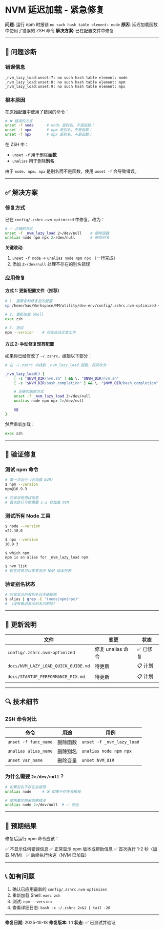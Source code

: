 # NVM 延迟加载 - 紧急修复

**问题**: 运行 npm 时报错 `no such hash table element: node`
**原因**: 延迟加载函数中使用了错误的 ZSH 命令
**解决方案**: 已在配置文件中修复

---

## 🔧 问题诊断

### 错误信息
```bash
_nvm_lazy_load:unset:7: no such hash table element: node
_nvm_lazy_load:unset:8: no such hash table element: npm
_nvm_lazy_load:unset:9: no such hash table element: npx
```

### 根本原因

在原始配置中使用了错误的命令：

```bash
# ❌ 错误的方式
unset -f node      # node 是别名，不是函数！
unset -f npm       # npm 是别名，不是函数！
unset -f npx       # npx 是别名，不是函数！
```

在 ZSH 中：
- `unset -f` 用于删除**函数**
- `unalias` 用于删除**别名**

由于 `node`、`npm`、`npx` 是别名而不是函数，使用 `unset -f` 会导致错误。

---

## ✅ 解决方案

### 修复方式

已在 `config/.zshrc.nvm-optimized` 中修复，改为：

```bash
# ✅ 正确的方式
unset -f _nvm_lazy_load 2>/dev/null    # 删除函数
unalias node npm npx 2>/dev/null       # 删除别名
```

**关键改动**:
1. `unset -f node` → `unalias node npm npx` （一行完成）
2. 添加 `2>/dev/null` 处理不存在的别名错误

### 应用修复

#### 方式 1: 更新配置文件（推荐）

```bash
# 1. 重新复制修复后的配置
cp /home/hao/Workspace/MM/utility/dev-env/config/.zshrc.nvm-optimized ~/.zshrc

# 2. 重新加载 Shell
exec zsh

# 3. 测试
npm --version    # 现在应该正常工作
```

#### 方式 2: 手动修复现有配置

如果你已经修改了 `~/.zshrc`，编辑以下部分：

```bash
# 在 ~/.zshrc 中找到 _nvm_lazy_load 函数，将其改为：

_nvm_lazy_load() {
    [ -s "$NVM_DIR/nvm.sh" ] && \. "$NVM_DIR/nvm.sh"
    [ -s "$NVM_DIR/bash_completion" ] && \. "$NVM_DIR/bash_completion"

    # 正确的删除方式
    unset -f _nvm_lazy_load 2>/dev/null
    unalias node npm npx 2>/dev/null

    $@
}
```

然后重新加载：
```bash
exec zsh
```

---

## 🧪 验证修复

### 测试 npm 命令

```bash
# 第一次运行（会加载 NVM）
$ npm --version
npm@10.9.3

# 应该没有错误信息
# 首次执行可能需要 1-2 秒加载 NVM
```

### 测试所有 Node 工具

```bash
$ node --version
v22.18.0

$ npx --version
10.9.3

$ which npm
npm is an alias for _nvm_lazy_load npm

$ nvm list
# 现在应该可以正常显示 NVM 版本列表
```

### 验证别名状态

```bash
# 应该显示所有别名已正确删除
$ alias | grep -E "(node|npm|npx)"
# （没有输出表示别名已删除）
```

---

## 📝 更新说明

| 文件 | 变更 | 状态 |
|------|------|------|
| `config/.zshrc.nvm-optimized` | 修复 unalias 命令 | ✅ 已修复 |
| `docs/NVM_LAZY_LOAD_QUICK_GUIDE.md` | 待更新 | 📋 计划 |
| `docs/STARTUP_PERFORMANCE_FIX.md` | 待更新 | 📋 计划 |

---

## 🔍 技术细节

### ZSH 命令对比

| 命令 | 用途 | 用例 |
|------|------|------|
| `unset -f func_name` | 删除函数 | `unset -f _nvm_lazy_load` |
| `unalias alias_name` | 删除别名 | `unalias node npm npx` |
| `unset var_name` | 删除变量 | `unset NVM_DIR` |

### 为什么需要 `2>/dev/null`？

```bash
# 如果别名不存在会报错
unalias node     # ❌ 如果不存在会报错

# 使用重定向来忽略错误
unalias node 2>/dev/null  # ✅ 安全
```

---

## 🎯 预期结果

修复后运行 npm 命令应该：

✅ 不显示任何错误信息
✅ 正常显示 npm 版本或帮助信息
✅ 首次执行 1-2 秒（加载 NVM）
✅ 后续执行快速（NVM 已加载）

---

## 📞 如有问题

1. 确认已应用最新的 `config/.zshrc.nvm-optimized`
2. 重新加载 Shell: `exec zsh`
3. 测试: `npm --version`
4. 查看详细日志: `bash -x ~/.zshrc 2>&1 | tail -20`

---

**修复日期**: 2025-10-18
**修复版本**: 1.1
**状态**: ✅ 已测试并验证

